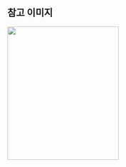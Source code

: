 ## 참고 이미지
<img src='https://github.com/user-attachments/assets/02dabc54-eefb-4b67-8230-4cf0fc7d36ab' width='250' height='300'>

